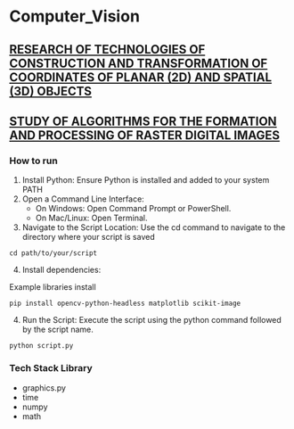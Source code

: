 # Computer_Vision

## [RESEARCH OF TECHNOLOGIES OF CONSTRUCTION AND TRANSFORMATION OF COORDINATES OF PLANAR (2D) AND SPATIAL (3D) OBJECTS](https://github.com/AlinaDubchak/Computer_Vision/tree/main/axonometric%20projection/README.md)

## [STUDY OF ALGORITHMS FOR THE FORMATION AND PROCESSING OF RASTER DIGITAL IMAGES](https://github.com/AlinaDubchak/Computer_Vision/tree/main/Color_correction/README.md)

### How to run

1. Install Python: Ensure Python is installed and added to your system PATH
2. Open a Command Line Interface:
   - On Windows: Open Command Prompt or PowerShell.
   - On Mac/Linux: Open Terminal.
3. Navigate to the Script Location: Use the cd command to navigate to the directory where your script is saved

```
cd path/to/your/script
```

4. Install dependencies:

Example libraries install

```
pip install opencv-python-headless matplotlib scikit-image
```

4. Run the Script: Execute the script using the python command followed by the script name.

```
python script.py
```

### Tech Stack Library

- graphics.py
- time
- numpy
- math
